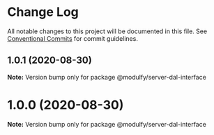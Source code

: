 # Change Log

All notable changes to this project will be documented in this file.
See [Conventional Commits](https://conventionalcommits.org) for commit guidelines.

## 1.0.1 (2020-08-30)

**Note:** Version bump only for package @modulfy/server-dal-interface





# 1.0.0 (2020-08-30)

**Note:** Version bump only for package @modulfy/server-dal-interface
